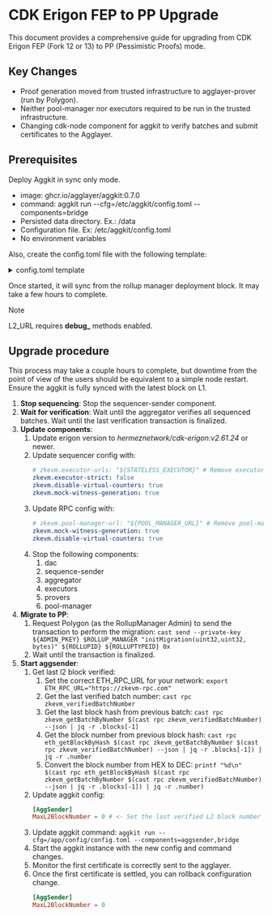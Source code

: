 # CDK Erigon FEP to PP Upgrade

This document provides a comprehensive guide for upgrading from CDK Erigon FEP (Fork 12 or 13) to PP (Pessimistic Proofs) mode.

## Key Changes
- Proof generation moved from trusted infrastructure to agglayer-prover (run by Polygon).
- Neither pool-manager nor executors required to be run in the trusted infrastructure.
- Changing cdk-node component for aggkit to verify batches and submit certificates to the Agglayer.

## Prerequisites

Deploy Aggkit in sync only mode.

* image: ghcr.io/agglayer/aggkit:0.7.0
* command: aggkit run --cfg=/etc/aggkit/config.toml --components=bridge
* Persisted data directory. Ex.: /data
* Configuration file. Ex: /etc/aggkit/config.toml
* No environment variables

Also, create the config.toml file with the following template:
<details>
<summary>config.toml template</summary>
  
```toml
NetworkID = 60                       # Network id
PathRWData = "/data"                 # Persistent directory
L1URL = "https://..."                # L1_URL
L2URL = "https://..."                # L2_URL
polygonBridgeAddr = "0x..."          # Bridge SC address
rollupCreationBlockNumber = 0        # Rollup SC deployment block
rollupManagerCreationBlockNumber = 0 # Rollup Mananger SC deployment block
genesisBlockNumber = 0               # Rollup Mananger SC deployment block

[L1Config]
chainId = 11155111                          # L1 chain id
polygonZkEVMGlobalExitRootAddress = "0x..." # L1 GER SC address
polygonRollupManagerAddress = "0x..."       # L1 Rollup Manager SC address
polTokenAddress = "0x..."                   # L1 POL token SC address
polygonZkEVMAddress = "0x..."               # L1 Rollup SC address

[L2Config]
GlobalExitRootAddr = "0x..." # L2 GER SC address

[AggSender]
AggsenderPrivateKey = {Path = "/etc/aggkit/sequencer.keystore", Password = "XXXX"}
CertificateSendInterval =        #
CheckSettledInterval =           #
MaxCertSize =                    #
SaveCertificatesToFilesPath = "" # 
Mode=""                          #
RequireNoFEPBlockGap = true      #
DryRun = false                   #
MaxL2BlockNumber = 0             #

```
</details>

Once started, it will sync from the rollup manager deployment block. It may take a few hours to complete.

> [!NOTE]
> L2_URL requires **debug_** methods enabled.

## Upgrade procedure

This process may take a couple hours to complete, but downtime from the point of view of the users should be equivalent to a simple node restart. Ensure the aggkit is fully synced with the latest block on L1.

1. **Stop sequencing**: Stop the sequencer-sender component.
2. **Wait for verification**: Wait until the aggregator verifies all sequenced batches. Wait until the last verification transaction is finalized.
3. **Update components**:
   1. Update erigon version to _hermeznetwork/cdk-erigon:v2.61.24_ or newer.
   2. Update sequencer config with:
      ```yaml
      # zkevm.executor-urls: "${STATELESS_EXECUTOR}" # Remove executors
      zkevm.executor-strict: false
      zkevm.disable-virtual-counters: true
      zkevm.mock-witness-generation: true
      ```
   3. Update RPC config with:
      ```yaml
      # zkevm.pool-manager-url: "${POOL_MANAGER_URL}" # Remove pool-manager-url
      zkevm.mock-witness-generation: true
      zkevm.disable-virtual-counters: true
      ```
   4. Stop the following components:
      1. dac
      2. sequence-sender
      3. aggregator
      4. executors
      5. provers
      6. pool-manager
4. **Migrate to PP**:
   1. Request Polygon (as the RollupManager Admin) to send the transaction to perform the migration: `cast send --private-key ${ADMIN_PKEY} $ROLLUP_MANAGER "initMigration(uint32,uint32, bytes)" ${ROLLUPID} ${ROLLUPTYPEID} 0x`
   2. Wait until the transaction is finalized.
5. **Start aggsender**:
   1. Get last l2 block verified:
      1. Set the correct ETH_RPC_URL for your network: `export ETH_RPC_URL="https://zkevm-rpc.com"`
      2. Get the last verified batch number: `cast rpc zkevm_verifiedBatchNumber`
      3. Get the last block hash from previous batch: `cast rpc zkevm_getBatchByNumber $(cast rpc zkevm_verifiedBatchNumber) --json | jq -r .blocks[-1]`
      4. Get the block number from previous block hash: `cast rpc eth_getBlockByHash $(cast rpc zkevm_getBatchByNumber $(cast rpc zkevm_verifiedBatchNumber) --json | jq -r .blocks[-1]) | jq -r .number`
      5. Convert the block number from HEX to DEC: `printf "%d\n" $(cast rpc eth_getBlockByHash $(cast rpc zkevm_getBatchByNumber $(cast rpc zkevm_verifiedBatchNumber) --json | jq -r .blocks[-1]) | jq -r .number)`
   3. Update aggkit config:
      ```toml
      [AggSender]
      MaxL2BlockNumber = 0 # <- Set the last verified L2 block number
      ```
   4. Update aggkit command: `aggkit run --cfg=/app/config/config.toml --components=aggsender,bridge`
   5. Start the aggkit instance with the new config and command changes.
   6. Monitor the first certificate is correctly sent to the agglayer.
   7. Once the first certificate is settled, you can rollback configuration change.
      ```toml
      [AggSender]
      MaxL2BlockNumber = 0
      ```
